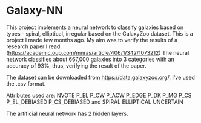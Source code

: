 # Galaxy-NN
This project implements a neural network to classify galaxies based on types - spiral, elliptical, irregular based on the GalaxyZoo dataset. This is a project I made few months ago. My aim was to verify the results of a research paper I read. (https://academic.oup.com/mnras/article/406/1/342/1073212) The neural network classifies about 667,000 galaxies into 3 categories with an accuracy of 93%, thus, verifying the result of the paper.

The dataset can be downloaded from https://data.galaxyzoo.org/. I've used the .csv format.

Attributes used are: NVOTE	P_EL	P_CW	P_ACW	P_EDGE	P_DK	P_MG	P_CS	P_EL_DEBIASED	P_CS_DEBIASED and SPIRAL	ELLIPTICAL	UNCERTAIN

The artificial neural network has 2 hidden layers.
